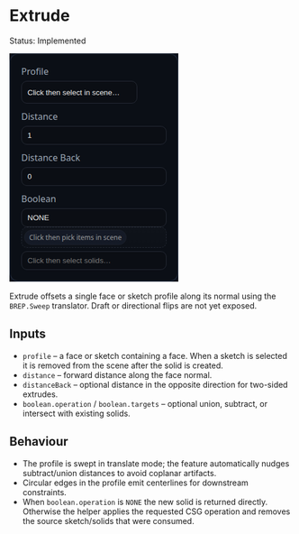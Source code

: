 # Extrude

Status: Implemented

![Extrude feature dialog](Extrude.png)

Extrude offsets a single face or sketch profile along its normal using the `BREP.Sweep` translator. Draft or directional flips are not yet exposed.

## Inputs
- `profile` – a face or sketch containing a face. When a sketch is selected it is removed from the scene after the solid is created.
- `distance` – forward distance along the face normal.
- `distanceBack` – optional distance in the opposite direction for two-sided extrudes.
- `boolean.operation` / `boolean.targets` – optional union, subtract, or intersect with existing solids.

## Behaviour
- The profile is swept in translate mode; the feature automatically nudges subtract/union distances to avoid coplanar artifacts.
- Circular edges in the profile emit centerlines for downstream constraints.
- When `boolean.operation` is `NONE` the new solid is returned directly. Otherwise the helper applies the requested CSG operation and removes the source sketch/solids that were consumed.
